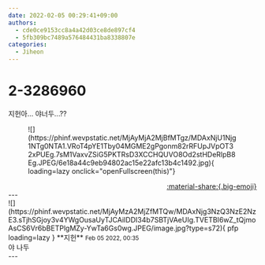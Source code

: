 ```yaml
---
date: 2022-02-05 00:29:41+09:00
authors:
  - cde0ce9153cc8a4a42d03ce8de897cf4
  - 5fb309bc7489a576484431ba8338807e
categories:
  - Jiheon
---
```


# 2-3286960

<div class="post-container" markdown="1">
<div class="content-container md-sidebar__scrollwrap" markdown="1">

지헌아... 야너두...??
<figure markdown="1">
![](https://phinf.wevpstatic.net/MjAyMjA2MjBfMTgz/MDAxNjU1Njg1NTg0NTA1.VRoT4pYE1Tby04MGME2gPgonm82rRFUpJVpOT32xPUEg.7sM1VaxvZSiG5PKTRsD3XCCHQUVO8Od2stHDeRlpB8Eg.JPEG/6e18a44c9eb94802ac15e22afc13b4c1492.jpg){ loading=lazy onclick="openFullscreen(this)"}
</figure>


</div>
</div>

<div style="text-align: right;" markdown="1">
<a href="https://weverse.io/fromis9/fanpost/2-3286960" style="text-align: right;">:material-share:{.big-emoji}</a>
</div>
---

<div class="comments-container md-sidebar__scrollwrap" markdown="1">
<div class="comment" markdown="1">
<div class='id-container' markdown="1">
![](https://phinf.wevpstatic.net/MjAyMzA2MjZfMTQw/MDAxNjg3NzQ3NzE2NzE3.sTjhSGjoy3v4YWgOusaUyTJCAiIDDI34b7SBTjVAeUIg.TVETBI6wZ_tQjmoAsCS6Vr6bBETPlgMZy-YwTa6Gs0wg.JPEG/image.jpg?type=s72){ pfp loading=lazy }
**<span class="artist">지헌</span>** <small>Feb 05 2022, 00:35</small><br>
</div>
<div class='comment-body' markdown="1">
야 나두
</div>
</div>
</div>
---
